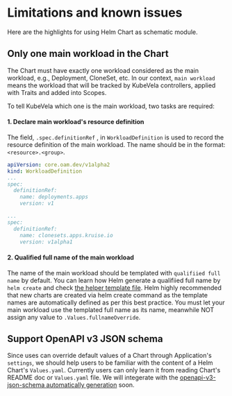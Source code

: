 # Limitations and known issues

Here are the highlights for using Helm Chart as schematic module. 

## Only one main workload in the Chart

The Chart must have exactly one workload considered as the main workload, e.g.,
Deployment, CloneSet, etc. 
In our context, `main workload` means the workload that will be tracked by
KubeVela controllers, applied with Traits and added into Scopes. 

To tell KubeVela which one is the main workload, two tasks are required:

#### 1. Declare main workload's resource definition

The field, `.spec.definitionRef` , in `WorkloadDefinition` is used to record the
resource definition of the main workload. 
The name should be in the format: `<resource>.<group>`. 

```yaml
apiVersion: core.oam.dev/v1alpha2
kind: WorkloadDefinition
...
spec:
  definitionRef:
    name: deployments.apps
    version: v1
```
```yaml
...
spec:
  definitionRef:
    name: clonesets.apps.kruise.io
    version: v1alpha1
```

#### 2. Qualified full name of the main workload

The name of the main workload should be templated with `qualifiied full name` by
default.
You can learn how Helm generate a qualifiied full name by `helm create` and
check [the helper template file](https://github.com/oam-dev/kubevela/blob/6c0141a62d950feed33cca69889d41fd55ece0a0/charts/vela-core/templates/_helpers.tpl#L10). 
Helm highly recommended that new charts are created via helm create command as 
the template names are automatically defined as per this best practice.
You must let your main workload use the templated full name as its name,
meanwhile NOT assign any value to `.Values.fullnameOverride`.

## Support OpenAPI v3 JSON schema  

Since uses can override default values of a Chart through Application's
`settings`, we should help users to be familiar with the content of a Helm
Chart's `Values.yaml`.
Currently users can only learn it from reading Chart's README doc or 
`Values.yaml` file.
We will integerate with the [openapi-v3-json-schema automatically generation](https://kubevela.io/#/en/platform-engineers/openapi-v3-json-schema.md) soon.
